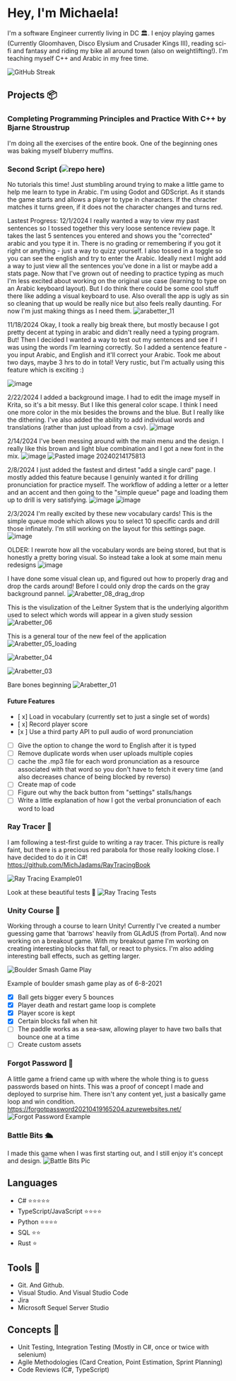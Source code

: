 ﻿# Hey, I'm Michaela! 

I'm a software Engineer currently living in DC 🏛️. I enjoy playing games (Currently Gloomhaven, Disco Elysium and Crusader Kings III), reading sci-fi and fantasy and riding my bike all around town (also on weightlifting!). I'm teaching myself C++ and Arabic in my free time. 

![GitHub Streak](https://streak-stats.demolab.com/?user=michjadams&theme=default)

## Projects 📦

### Completing Programming Principles and Practice With C++ by Bjarne Stroustrup 

I'm doing all the exercises of the entire book. One of the beginning ones was baking myself bluberry muffins. 

### Second Script (![repo here](https://github.com/MichJadams/ArabicTyping)) 
No tutorials this time! Just stumbling around trying to make a little game to help me learn to type in Arabic. I'm using Godot and GDScript. As it stands the game starts and allows a player to type in characters. If the chracter matches it turns green, if it does not the character changes and turns red. 

Lastest Progress: 
12/1/2024 I really wanted a way to view my past sentences so I tossed together this very loose sentence review page. It takes the last 5 sentences you entered and shows you the "corrected" arabic and you type it in. There is no grading or remembering if you got it right or anything - just a way to quizz yourself. I also tossed in a toggle so you can see the english and try to enter the Arabic. Ideally next I might add a way to just view all the sentences you've done in a list or maybe add a stats page. Now that I've grown out of needing to practice typing as much I'm less excited about working on the original use case (learning to type on an Arabic keyboard layout). But I do think there could be some cool stuff there like adding a visual keyboard to use. Also overall the app is ugly as sin so cleaning that up would be really nice but also feels really daunting. For now I'm just making things as I need them. 
![arabetter_11](https://github.com/user-attachments/assets/07b2e2d1-9e29-42df-95ab-ba2ed9fe80b8)


11/18/2024 Okay, I took a really big break there, but mostly because I got pretty decent at typing in arabic and didn't really need a typing program. But! Then I decided I wanted a way to test out my sentences and see if I was using the words I'm learning correctly. So I added a sentence feature - you input Arabic, and English and it'll correct your Arabic. Took me about two days, maybe 3 hrs to do in total! Very rustic, but I'm actually using this feature which is exciting :) 

![image](https://github.com/user-attachments/assets/c0261312-e22c-4491-a5cc-842b88b25fd1)

2/22/2024 I added a background image. I had to edit the image myself in Krita, so it's a bit messy. But I like this general color scape. I think I need one more color in the mix besides the browns and the blue. But I really like the dithering. I've also added the ability to add individual words and translations (rather than just upload from a csv). 
![image](https://github.com/MichJadams/MichJAdams/assets/30957743/ba83f9c4-c74a-4248-9492-1ddf36da1f2c)


2/14/2024 I've been messing around with the main menu and the design. I really like this brown and light blue combination and I got a new font in the mix. ![image](https://github.com/MichJadams/MichJAdams/assets/30957743/47b71661-4ba5-4e9c-86e3-a30e19e5f31d)
![Pasted image 20240214175813](https://github.com/MichJadams/MichJAdams/assets/30957743/d2834bad-9cba-407f-a414-e8068e90dbca)


2/8/2024 I just added the fastest and dirtest "add a single card" page. I mostly added this feature because I genuinly wanted it for drilling pronunciation for practice myself. The workflow of adding a letter or a letter and an accent and then going to the "simple queue" page and loading them up to drill is very satisfying. 
![image](https://github.com/MichJadams/MichJAdams/assets/30957743/4c64f3e8-0d97-4aab-8afd-803625fb5dc9)
![image](https://github.com/MichJadams/MichJAdams/assets/30957743/e8f8c792-7c00-463b-9802-7ab525c41ede)

2/3/2024 I'm really excited by these new vocabulary cards! This is the simple queue mode which allows you to select 10 specific cards and drill those infinately. I'm still working on the layout for this settings page.
![image](https://github.com/MichJadams/MichJAdams/assets/30957743/f7b132ba-a37e-4a62-b335-1292102401aa)

OLDER:
I rewrote how all the vocabulary words are being stored, but that is honestly a pretty boring visual. So instead take a look at some main menu redesigns 
![image](https://github.com/MichJadams/MichJAdams/assets/30957743/579f984e-3268-4203-8753-79b1b9471b1a)

I have done some visual clean up, and figured out how to properly drag and drop the cards around! Before I could only drop the cards on the gray background pannel. 
![Arabetter_08_drag_drop](https://github.com/MichJadams/MichJAdams/assets/30957743/5913f8d1-ca97-49b4-9631-bd05a2ea17ff)

This is the visulization of the Leitner System that is the underlying algorithm used to select which words will appear in a given study session
![Arabetter_06](https://github.com/MichJadams/MichJAdams/assets/30957743/2bd4e554-0695-4183-9db3-3748c0209db0)

This is a general tour of the new feel of the application
![Arabetter_05_loading](https://github.com/MichJadams/MichJAdams/assets/30957743/14f4aee1-9f55-4969-8f65-839d4b0c9e51)

![Arabetter_04](https://github.com/MichJadams/MichJAdams/assets/30957743/dd65fc4b-35d8-4545-a03c-dde7c8fc0d1e)

![Arabetter_03](https://github.com/MichJadams/MichJAdams/assets/30957743/e02389b0-99a1-4e65-9cbc-0e0126c652a4)

Bare bones beginning
![Arabetter_01](https://github.com/MichJadams/MichJAdams/assets/30957743/2d3e5886-dc6c-4c1c-a10d-9734cebaffeb)
#### Future Features 
 - [ x] Load in vocabulary (currently set to just a single set of words)
 - [ x] Record player score
 - [x ] Use a third party API to pull audio of word pronunciation
 - [ ] Give the option to change the word to English after it is typed
 - [ ] Remove duplicate words when user uploads multiple copies
 - [ ] cache the .mp3 file for each word pronunciation as a resource associated with that word so you don't have to fetch it every time (and also decreases chance of being blocked by reverso)
 - [ ] Create map of code
 - [ ] Figure out why the back button from "settings" stalls/hangs
 - [ ] Write a little explanation of how I got the verbal pronunciation of each word to load 
       
### Ray Tracer 🎨
I am following a test-first guide to writing a ray tracer. 
This picture is really faint, but there is a precious red parabola for those really looking close.
I have decided to do it in C#! 
https://github.com/MichJadams/RayTracingBook

![Ray Tracing Example01](RayTracingExample01.png)

Look at these beautiful tests 🧪
![Ray Tracing Tests](RayTracingTests.png)


### Unity Course 🎒
Working through a course to learn Unity! Currently I've created a number guessing game that 'barrows' heavily from GLAdUS (from Portal). 
And now working on a breakout game.
With my breakout game I'm working on creating interesting blocks that fall, or react to physics. 
I'm also adding interesting ball effects, such as getting larger. 

![Boulder Smash Game Play](BoulderSmashGamePlay.gif)

Example of boulder smash game play as of 6-8-2021

 - [x] Ball gets bigger every 5 bounces
 - [x] Player death and restart game loop is complete 
 - [x] Player score is kept
 - [x] Certain blocks fall when hit 
 - [ ] The paddle works as a sea-saw, allowing player to have two balls that bounce one at a time
 - [ ] Create custom assets 

### Forgot Password 🤔
A little game a friend came up with where the whole thing is to guess passwords based on hints. This was a proof of concept I made and deployed to surprise him. There isn't any content yet, just a basically game loop and win condition.
https://forgotpassword20210419165204.azurewebsites.net/
![Forgot Password Example](ForgotPasswordExample.png)

### Battle Bits 🛳
I made this game when I was first starting out, and I still enjoy it's concept and design.
![Battle Bits Pic](battleBitsPic.png)

## Languages 
- C# ⭐⭐⭐⭐⭐
- TypeScript/JavaScript ⭐⭐⭐⭐
- Python ⭐⭐⭐⭐
- SQL ⭐⭐
- Rust ⭐

## Tools 🔨
- Git. And Github. 
- Visual Studio. And Visual Studio Code
- Jira
- Microsoft Sequel Server Studio 

## Concepts 💭
- Unit Testing, Integration Testing (Mostly in C#, once or twice with selenium)
- Agile Methodologies (Card Creation, Point Estimation, Sprint Planning)
- Code Reviews (C#, TypeScript)
